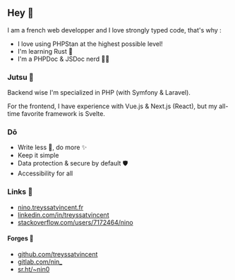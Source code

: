 ## Hey 👋

I am a french web developper and I love strongly typed code, that's why :

- I love using PHPStan at the highest possible level!
- I'm learning Rust 🦀
- I'm a PHPDoc & JSDoc nerd 👨‍💻

### Jutsu 🥷

Backend wise I'm specialized in PHP (with Symfony & Laravel).

For the frontend, I have experience with Vue.js & Next.js (React), but my all-time favorite framework is Svelte.

### Dō

- Write less 🦥, do more ✨
- Keep it simple
- Data protection & secure by default 🛡️
- Accessibility for all

### Links 🔗

- [nino.treyssatvincent.fr](https://nino.treyssatvincent.fr)
- [linkedin.com/in/treyssatvincent](https://www.linkedin.com/in/treyssatvincent/)
- [stackoverflow.com/users/7172464/nino](https://stackoverflow.com/users/7172464/nino)

#### Forges 🔨

- [github.com/treyssatvincent](https://github.com/treyssatvincent/)
- [gitlab.com/nin\_](https://gitlab.com/nin_/)
- [sr.ht/~nin0](https://sr.ht/~nin0/)
